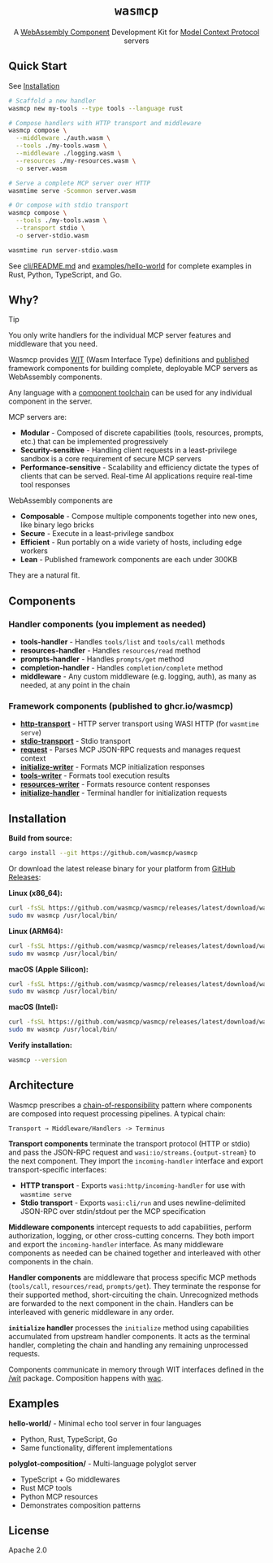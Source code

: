 <div align="center">

# `wasmcp`

A [WebAssembly Component](https://component-model.bytecodealliance.org/) Development Kit for [Model Context Protocol](https://modelcontextprotocol.io/docs/getting-started/intro) servers

</div>

## Quick Start

See [Installation](#installation)

```bash
# Scaffold a new handler
wasmcp new my-tools --type tools --language rust

# Compose handlers with HTTP transport and middleware
wasmcp compose \
  --middleware ./auth.wasm \
  --tools ./my-tools.wasm \
  --middleware ./logging.wasm \
  --resources ./my-resources.wasm \
  -o server.wasm

# Serve a complete MCP server over HTTP
wasmtime serve -Scommon server.wasm

# Or compose with stdio transport
wasmcp compose \
  --tools ./my-tools.wasm \
  --transport stdio \
  -o server-stdio.wasm

wasmtime run server-stdio.wasm
```

See [cli/README.md](cli/README.md) and [examples/hello-world](examples/hello-world/) for complete examples in Rust, Python, TypeScript, and Go.

## Why?

> [!TIP]
> You only write handlers for the individual MCP server features and middleware that you need.

Wasmcp provides [WIT](https://component-model.bytecodealliance.org/design/wit.html) (Wasm Interface Type) definitions and [published](https://github.com/orgs/wasmcp/packages) framework components for building complete, deployable MCP servers as WebAssembly components.

Any language with a [component toolchain](https://component-model.bytecodealliance.org/language-support.html) can be used for any individual component in the server.

MCP servers are:
- **Modular** - Composed of discrete capabilities (tools, resources, prompts, etc.) that can be implemented progressively
- **Security-sensitive** - Handling client requests in a least-privilege sandbox is a core requirement of secure MCP servers
- **Performance-sensitive** - Scalability and efficiency dictate the types of clients that can be served. Real-time AI applications require real-time tool responses

WebAssembly components are
- **Composable** - Compose multiple components together into new ones, like binary lego bricks
- **Secure** - Execute in a least-privilege sandbox
- **Efficient** - Run portably on a wide variety of hosts, including edge workers
- **Lean** - Published framework components are each under 300KB

They are a natural fit.

## Components

### Handler components (you implement as needed)

- **tools-handler** - Handles `tools/list` and `tools/call` methods
- **resources-handler** - Handles `resources/read` method
- **prompts-handler** - Handles `prompts/get` method
- **completion-handler** - Handles `completion/complete` method
- **middleware** - Any custom middleware (e.g. logging, auth), as many as needed, at any point in the chain

### Framework components (published to ghcr.io/wasmcp)

- **[http-transport](./crates/http-transport/)** - HTTP server transport using WASI HTTP (for `wasmtime serve`)
- **[stdio-transport](./crates/stdio-transport/)** - Stdio transport
- **[request](./crates/request/)** - Parses MCP JSON-RPC requests and manages request context
- **[initialize-writer](./crates/initialize-writer/)** - Formats MCP initialization responses
- **[tools-writer](./crates/tools-writer/)** - Formats tool execution results
- **[resources-writer](./crates/resources-writer/)** - Formats resource content responses
- **[initialize-handler](./crates/initialize-handler/)** - Terminal handler for initialization requests

## Installation

**Build from source:**
```bash
cargo install --git https://github.com/wasmcp/wasmcp
```

Or download the latest release binary for your platform from [GitHub Releases](https://github.com/wasmcp/wasmcp/releases):


**Linux (x86_64):**
```bash
curl -fsSL https://github.com/wasmcp/wasmcp/releases/latest/download/wasmcp-x86_64-unknown-linux-gnu.tar.gz | tar -xz
sudo mv wasmcp /usr/local/bin/
```

**Linux (ARM64):**
```bash
curl -fsSL https://github.com/wasmcp/wasmcp/releases/latest/download/wasmcp-aarch64-unknown-linux-gnu.tar.gz | tar -xz
sudo mv wasmcp /usr/local/bin/
```

**macOS (Apple Silicon):**
```bash
curl -fsSL https://github.com/wasmcp/wasmcp/releases/latest/download/wasmcp-aarch64-apple-darwin.tar.gz | tar -xz
sudo mv wasmcp /usr/local/bin/
```

**macOS (Intel):**
```bash
curl -fsSL https://github.com/wasmcp/wasmcp/releases/latest/download/wasmcp-x86_64-apple-darwin.tar.gz | tar -xz
sudo mv wasmcp /usr/local/bin/
```

**Verify installation:**
```bash
wasmcp --version
```

## Architecture

Wasmcp prescribes a [chain-of-responsibility](https://en.wikipedia.org/wiki/Chain-of-responsibility_pattern) pattern where components are composed into request processing pipelines. A typical chain:

```
Transport → Middleware/Handlers -> Terminus
```

**Transport components** terminate the transport protocol (HTTP or stdio) and pass the JSON-RPC request and `wasi:io/streams.{output-stream}` to the next component. They import the `incoming-handler` interface and export transport-specific interfaces:
- **HTTP transport** - Exports `wasi:http/incoming-handler` for use with `wasmtime serve`
- **Stdio transport** - Exports `wasi:cli/run` and uses newline-delimited JSON-RPC over stdin/stdout per the MCP specification

**Middleware components** intercept requests to add capabilities, perform authorization, logging, or other cross-cutting concerns. They both import and export the `incoming-handler` interface. As many middleware components as needed can be chained together and interleaved with other components in the chain.

**Handler components** are middleware that process specific MCP methods (`tools/call`, `resources/read`, `prompts/get`). They terminate the response for their supported method, short-circuiting the chain. Unrecognized methods are forwarded to the next component in the chain. Handlers can be interleaved with generic middleware in any order.

**`initialize` handler** processes the `initialize` method using capabilities accumulated from upstream handler components. It acts as the terminal handler, completing the chain and handling any remaining unprocessed requests.

Components communicate in memory through WIT interfaces defined in the [/wit](/wit) package. Composition happens with [wac](https://github.com/bytecodealliance/wac).

## Examples

**hello-world/** - Minimal echo tool server in four languages
- Python, Rust, TypeScript, Go
- Same functionality, different implementations

**polyglot-composition/** - Multi-language polyglot server
- TypeScript + Go middlewares
- Rust MCP tools
- Python MCP resources
- Demonstrates composition patterns

## License

Apache 2.0
